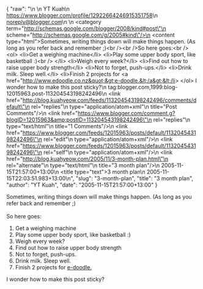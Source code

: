 {
  "raw": "<entry>\n  <author>\n    <name>YT Kuah</name>\n    <uri>https://www.blogger.com/profile/12922664246915351758</uri>\n    <email>noreply@blogger.com</email>\n  </author>\n  <category term=\"http://schemas.google.com/blogger/2008/kind#post\"\n    scheme=\"http://schemas.google.com/g/2005#kind\"/>\n  <content type=\"html\">Sometimes, writing things down will make things happen. (As long as you refer back and remember ;)&lt;br /&gt;&lt;br /&gt;So here goes:&lt;br /&gt;&lt;ol&gt;   &lt;li&gt;Get a weighing machine&lt;/li&gt;   &lt;li&gt;Play some upper body sport, like basketball :)&lt;br /&gt;  &lt;/li&gt;   &lt;li&gt;Weigh every week?&lt;/li&gt;   &lt;li&gt;Find out how to raise upper body strength&lt;/li&gt;   &lt;li&gt;Not to forget, push-ups.&lt;/li&gt;   &lt;li&gt;Drink milk. Sleep well.&lt;/li&gt;   &lt;li&gt;Finish 2 projects for &lt;a href=&quot;http://www.edoodle.co.nz&quot;&gt;e-doodle.&lt;/a&gt;&lt;/li&gt; &lt;/ol&gt; I wonder how to make this post sticky?</content>\n  <id>tag:blogger.com,1999:blog-12015963.post-113204543198242496</id>\n  <link href=\"http://blog.kuahyeow.com/feeds/113204543198242496/comments/default\"\n    rel=\"replies\"\n    type=\"application/atom+xml\"\n    title=\"Post Comments\"/>\n  <link href=\"https://www.blogger.com/comment.g?blogID=12015963&amp;postID=113204543198242496\"\n    rel=\"replies\"\n    type=\"text/html\"\n    title=\"1 Comments\"/>\n  <link href=\"https://www.blogger.com/feeds/12015963/posts/default/113204543198242496\"\n    rel=\"edit\"\n    type=\"application/atom+xml\"/>\n  <link href=\"https://www.blogger.com/feeds/12015963/posts/default/113204543198242496\"\n    rel=\"self\"\n    type=\"application/atom+xml\"/>\n  <link href=\"http://blog.kuahyeow.com/2005/11/3-month-plan.html\"\n    rel=\"alternate\"\n    type=\"text/html\"\n    title=\"3 month plan\"/>\n  <published>2005-11-15T21:57:00+13:00</published>\n  <title type=\"text\">3 month plan</title>\n  <updated>2005-11-15T22:03:51.983+13:00</updated>\n</entry>",
  "slug": "3-month-plan",
  "title": "3 month plan",
  "author": "YT Kuah",
  "date": "2005-11-15T21:57:00+13:00"
}

Sometimes, writing things down will make things happen. (As long as you refer back and remember ;)<br /><br />So here goes:<br /><ol>   <li>Get a weighing machine</li>   <li>Play some upper body sport, like basketball :)<br />  </li>   <li>Weigh every week?</li>   <li>Find out how to raise upper body strength</li>   <li>Not to forget, push-ups.</li>   <li>Drink milk. Sleep well.</li>   <li>Finish 2 projects for <a href="http://www.edoodle.co.nz">e-doodle.</a></li> </ol> I wonder how to make this post sticky?